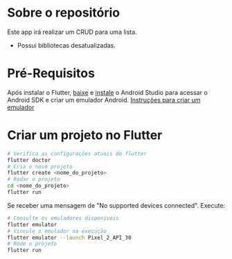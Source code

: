 # Sobre o repositório

Este app irá realizar um CRUD para uma lista.

* Possui bibliotecas desatualizadas.

# Pré-Requisitos
Após instalar o Flutter, [baixe](https://developer.android.com/studio) e 
[instale](https://developer.android.com/studio/install) o Android Studio para
acessar o Android SDK e criar um emulador Android. 
[Instruções para criar um emulador](https://developer.android.com/studio/run/managing-avds#createavd)

# Criar um projeto no Flutter

```bash
# Verifica as configurações atuais do flutter
flutter doctor
# Cria o novo projeto
flutter create <nome_do_projeto>
# Rodar o projeto
cd <nome_do_projeto>
flutter run
```

Se receber uma mensagem de "No supported devices connected". Execute:

```bash
# Consulte os emuladores disponiveis
flutter emulator
# Vincule o emulador na execução
flutter emulator --launch Pixel_2_API_30
# Rode o projeto
flutter run
```